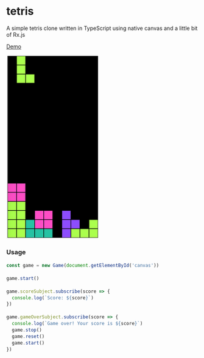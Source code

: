 # tetris

A simple tetris clone written in TypeScript using native canvas and a little bit of Rx.js

[Demo](http://tetris.damnjan.dev)

![](demo.gif)

### Usage

```javascript
const game = new Game(document.getElementById('canvas'))

game.start()

game.scoreSubject.subscribe(score => {
  console.log(`Score: ${score}`)
})

game.gameOverSubject.subscribe(score => {
  console.log(`Game over! Your score is ${score}`)
  game.stop()
  game.reset()
  game.start()
})

```
